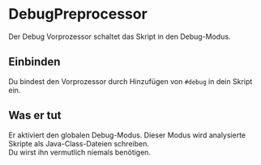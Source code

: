 # DebugPreprocessor

Der Debug Vorprozessor schaltet das Skript in den Debug-Modus.

## Einbinden

Du bindest den Vorprozessor durch Hinzufügen von `#debug` in dein Skript ein.

## Was er tut

Er aktiviert den globalen Debug-Modus. Dieser Modus wird analysierte Skripte als Java-Class-Dateien schreiben.  
Du wirst ihn vermutlich niemals benötigen.